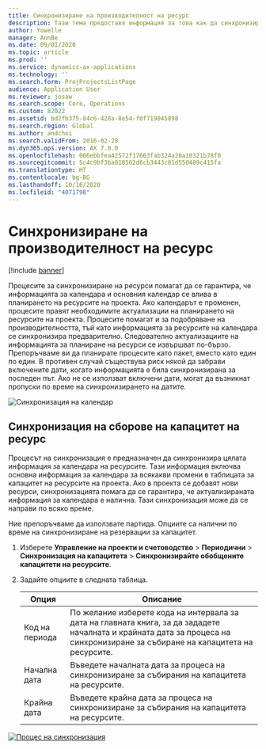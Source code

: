 ```yaml
---
title: Синхронизиране на производителност на ресурс
description: Тази тема предоставя информация за това как да синхронизирате капацитета на ресурса в календари и проекти.
author: Yowelle
manager: AnnBe
ms.date: 09/01/2020
ms.topic: article
ms.prod: ''
ms.service: dynamics-ax-applications
ms.technology: ''
ms.search.form: ProjProjectsListPage
audience: Application User
ms.reviewer: josaw
ms.search.scope: Core, Operations
ms.custom: 82022
ms.assetid: bd2fb375-84c6-428a-8e54-f0f719045898
ms.search.region: Global
ms.author: andchoi
ms.search.validFrom: 2016-02-28
ms.dyn365.ops.version: AX 7.0.0
ms.openlocfilehash: 006ebbfea42572f17663fab324a20a10321b78f0
ms.sourcegitcommit: 5c4c9bf3ba018562d6cb3443c01d550489c415fa
ms.translationtype: HT
ms.contentlocale: bg-BG
ms.lasthandoff: 10/16/2020
ms.locfileid: "4071798"
---
```

# <a name="synchronize-resource-capacity"></a>Синхронизиране на производителност на ресурс

[!include [banner](../includes/banner.md)]

Процесите за синхронизиране на ресурси помагат да се гарантира, че информацията за календара и основния календар се влива в планирането на ресурсите на проекта. Ако календарът е променен, процесите правят необходимите актуализации на планирането на ресурсите на проекта. Процесите помагат и за подобряване на производителността, тъй като информацията за ресурсите на календара се синхронизира предварително. Следователно актуализациите на информацията за планиране на ресурси се извършват по-бързо. Препоръчваме ви да планирате процесите като пакет, вместо като един по един. В противен случай съществува риск някой да забрави включените дати, когато информацията е била синхронизирана за последен път. Ако не се използват включени дати, могат да възникнат пропуски по време на синхронизирането на датите.

![Синхронизация на календар](./media/projectresourcing04-1024x471.jpg)

## <a name="synchronize-resource-capacity-roll-ups"></a>Синхронизация на сборове на капацитет на ресурс

Процесът на синхронизация е предназначен да синхронизира цялата информация за календара на ресурсите. Тази информация включва основна информация за календара за всякакви промени в таблицата за капацитет на ресурсите на проекта. Ако в проекта се добавят нови ресурси, синхронизацията помага да се гарантира, че актуализираната информация за календара е налична. Тази синхронизация може да се направи по всяко време.

Ние препоръчваме да използвате партида. Опциите са налични по време на синхронизиране на резервации за капацитет.

1. Изберете **Управление на проекти и счетоводство** &gt; **Периодични** &gt; **Синхронизация на капацитета** &gt; **Синхронизирайте обобщените капацитети на ресурсите**.
2. Задайте опциите в следната таблица.

    | Опция      | Описание |
    |-------------|-------------|
    | Код на периода | По желание изберете кода на интервала за дата на главната книга, за да зададете началната и крайната дата за процеса на синхронизиране за събиране на капацитета на ресурсите. |
    | Начална дата  | Въведете началната дата за процеса на синхронизиране за събирания на капацитета на ресурсите. |
    | Крайна дата    | Въведете крайна дата за процеса на синхронизиране за събирания на капацитета на ресурсите. |

[![Процес на синхронизация](./media/projectresourcing09.jpg)](./media/projectresourcing09.jpg)
